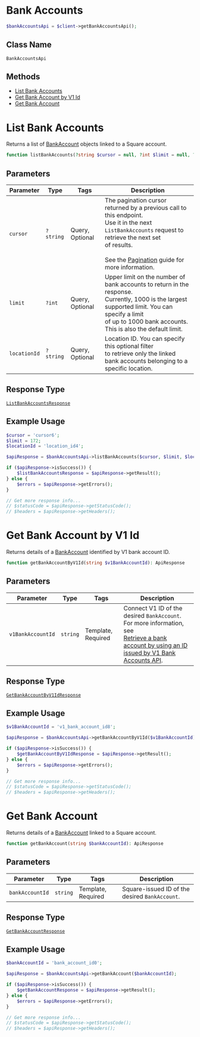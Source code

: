 # Bank Accounts

```php
$bankAccountsApi = $client->getBankAccountsApi();
```

## Class Name

`BankAccountsApi`

## Methods

* [List Bank Accounts](/doc/apis/bank-accounts.md#list-bank-accounts)
* [Get Bank Account by V1 Id](/doc/apis/bank-accounts.md#get-bank-account-by-v1-id)
* [Get Bank Account](/doc/apis/bank-accounts.md#get-bank-account)


# List Bank Accounts

Returns a list of [BankAccount](/doc/models/bank-account.md) objects linked to a Square account.

```php
function listBankAccounts(?string $cursor = null, ?int $limit = null, ?string $locationId = null): ApiResponse
```

## Parameters

| Parameter | Type | Tags | Description |
|  --- | --- | --- | --- |
| `cursor` | `?string` | Query, Optional | The pagination cursor returned by a previous call to this endpoint.<br>Use it in the next `ListBankAccounts` request to retrieve the next set<br>of results.<br><br>See the [Pagination](https://developer.squareup.com/docs/working-with-apis/pagination) guide for more information. |
| `limit` | `?int` | Query, Optional | Upper limit on the number of bank accounts to return in the response.<br>Currently, 1000 is the largest supported limit. You can specify a limit<br>of up to 1000 bank accounts. This is also the default limit. |
| `locationId` | `?string` | Query, Optional | Location ID. You can specify this optional filter<br>to retrieve only the linked bank accounts belonging to a specific location. |

## Response Type

[`ListBankAccountsResponse`](/doc/models/list-bank-accounts-response.md)

## Example Usage

```php
$cursor = 'cursor6';
$limit = 172;
$locationId = 'location_id4';

$apiResponse = $bankAccountsApi->listBankAccounts($cursor, $limit, $locationId);

if ($apiResponse->isSuccess()) {
    $listBankAccountsResponse = $apiResponse->getResult();
} else {
    $errors = $apiResponse->getErrors();
}

// Get more response info...
// $statusCode = $apiResponse->getStatusCode();
// $headers = $apiResponse->getHeaders();
```


# Get Bank Account by V1 Id

Returns details of a [BankAccount](/doc/models/bank-account.md) identified by V1 bank account ID.

```php
function getBankAccountByV1Id(string $v1BankAccountId): ApiResponse
```

## Parameters

| Parameter | Type | Tags | Description |
|  --- | --- | --- | --- |
| `v1BankAccountId` | `string` | Template, Required | Connect V1 ID of the desired `BankAccount`. For more information, see<br>[Retrieve a bank account by using an ID issued by V1 Bank Accounts API](https://developer.squareup.com/docs/bank-accounts-api#retrieve-a-bank-account-by-using-an-id-issued-by-v1-bank-accounts-api). |

## Response Type

[`GetBankAccountByV1IdResponse`](/doc/models/get-bank-account-by-v1-id-response.md)

## Example Usage

```php
$v1BankAccountId = 'v1_bank_account_id8';

$apiResponse = $bankAccountsApi->getBankAccountByV1Id($v1BankAccountId);

if ($apiResponse->isSuccess()) {
    $getBankAccountByV1IdResponse = $apiResponse->getResult();
} else {
    $errors = $apiResponse->getErrors();
}

// Get more response info...
// $statusCode = $apiResponse->getStatusCode();
// $headers = $apiResponse->getHeaders();
```


# Get Bank Account

Returns details of a [BankAccount](/doc/models/bank-account.md)
linked to a Square account.

```php
function getBankAccount(string $bankAccountId): ApiResponse
```

## Parameters

| Parameter | Type | Tags | Description |
|  --- | --- | --- | --- |
| `bankAccountId` | `string` | Template, Required | Square-issued ID of the desired `BankAccount`. |

## Response Type

[`GetBankAccountResponse`](/doc/models/get-bank-account-response.md)

## Example Usage

```php
$bankAccountId = 'bank_account_id0';

$apiResponse = $bankAccountsApi->getBankAccount($bankAccountId);

if ($apiResponse->isSuccess()) {
    $getBankAccountResponse = $apiResponse->getResult();
} else {
    $errors = $apiResponse->getErrors();
}

// Get more response info...
// $statusCode = $apiResponse->getStatusCode();
// $headers = $apiResponse->getHeaders();
```

